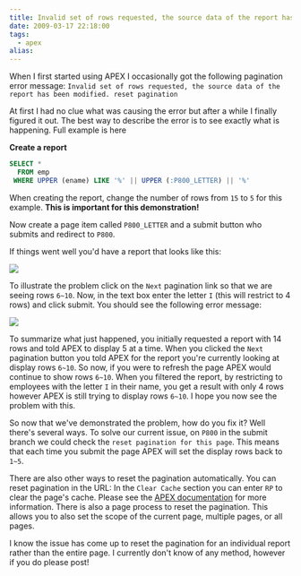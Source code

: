 ```yaml
---
title: Invalid set of rows requested, the source data of the report has been modified. - Explanation
date: 2009-03-17 22:18:00
tags:
  - apex
alias:
---
```


When I first started using APEX I occasionally got the following pagination error message: `Invalid set of rows requested, the source data of the report has been modified. reset pagination`

At first I had no clue what was causing the error but after a while I finally figured it out. The best way to describe the error is to see exactly what is happening. Full example is here

**Create a report**

```sql
SELECT *
  FROM emp
 WHERE UPPER (ename) LIKE '%' || UPPER (:P800_LETTER) || '%'
```


When creating the report, change the number of rows from `15` to `5` for this example. **This is important for this demonstration!**

Now create a page item called `P800_LETTER` and a submit button who submits and redirect to `P800`.

If things went well you'd have a report that looks like this:

![](http://1.bp.blogspot.com/_33EF80fk9sM/ScB3T-xfUyI/AAAAAAAADnA/RKxPha9YmBk/s400/01_reset_pagination.bmp)

To illustrate the problem click on the `Next` pagination link so that we are seeing rows `6~10`.
Now, in the text box enter the letter `I` (this will restrict to 4 rows) and click submit. You should see the following error message:

![](http://1.bp.blogspot.com/_33EF80fk9sM/ScB30k-IF-I/AAAAAAAADnI/BSuRiX4RT0I/s400/02_reset_pagination.bmp)


To summarize what just happened, you initially requested a report with 14 rows and told APEX to display 5 at a time. When you clicked the `Next` pagination button you told APEX for the report you're currently looking at display rows `6~10`. So now, if you were to refresh the page APEX would continue to show rows `6~10`. When you filtered the report, by restricting to employees with the letter `I` in their name, you get a result with only 4 rows however APEX is still trying to display rows `6~10`. I hope you now see the problem with this.

So now that we've demonstrated the problem, how do you fix it? Well there's several ways. To solve our current issue, on `P800` in the submit branch we could check the `reset pagination for this page`. This means that each time you submit the page APEX will set the display rows back to `1~5`.

There are also other ways to reset the pagination automatically. You can reset pagination in the URL: In the `Clear Cache` section you can enter `RP` to clear the page's cache. Please see the [APEX documentation](http://download.oracle.com/docs/cd/E14373_01/appdev.32/e11838/concept.htm#BEIFCDGF) for more information. There is also a page process to reset the pagination. This allows you to also set the scope of the current page, multiple pages, or all pages.

I know the issue has come up to reset the pagination for an individual report rather than the entire page. I currently don't know of any method, however if you do please post!
